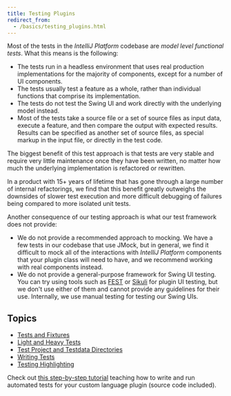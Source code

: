 ```yaml
---
title: Testing Plugins
redirect_from:
  - /basics/testing_plugins.html
---
```


Most of the tests in the *IntelliJ Platform* codebase are *model level functional tests*. What this means is the following:

* The tests run in a headless environment that uses real production implementations for the majority of components, except for a number of UI components.
* The tests usually test a feature as a whole, rather than individual functions that comprise its implementation.
* The tests do not test the Swing UI and work directly with the underlying model instead.
* Most of the tests take a source file or a set of source files as input data, execute a feature, and then compare the output with expected results. Results can be specified as another set of source files, as special markup in the input file, or directly in the test code.

The biggest benefit of this test approach is that tests are very stable and require very little maintenance once they have been written, no matter how much the underlying implementation is refactored or rewritten.

In a product with 15+ years of lifetime that has gone through a large number of internal refactorings, we find that this benefit greatly outweighs the downsides of slower test execution and more difficult debugging of failures being compared to more isolated unit tests.

Another consequence of our testing approach is what our test framework does not provide:

* We do not provide a recommended approach to mocking. We have a few tests in our codebase that use JMock, but in general, we find it difficult to mock all of the interactions with *IntelliJ Platform* components that your plugin class will need to have, and we recommend working with real components instead.
* We do not provide a general-purpose framework for Swing UI testing. You can try using tools such as [FEST](https://code.google.com/p/fest/) or [Sikuli](http://sikulix.com/) for plugin UI testing, but we don't use either of them and cannot provide any guidelines for their use. Internally, we use manual testing for testing our Swing UIs.

## Topics
* [Tests and Fixtures](tests_and_fixtures.md)
* [Light and Heavy Tests](light_and_heavy_tests.md)
* [Test Project and Testdata Directories](test_project_and_testdata_directories.md)
* [Writing Tests](writing_tests.md)
* [Testing Highlighting](testing_highlighting.md)

Check out [this step-by-step tutorial](/tutorials/writing_tests_for_plugins.md) teaching how to write and run automated tests for your custom language plugin (source code included).
